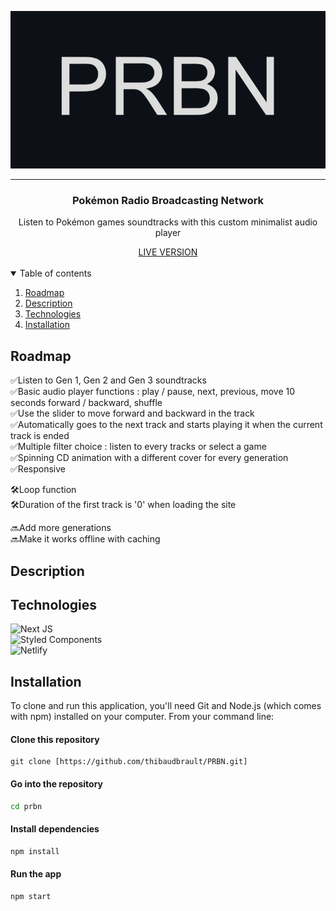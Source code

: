 <div align="center">

![PRBN](public/PRBN.png)

</div>

---

<h3 align="center">
    Pokémon Radio Broadcasting Network
</h3>

<p align="center">Listen to Pokémon games soundtracks with this custom minimalist audio player</p>  
<div align="center">
  <a href="https://prbn.netlify.app/">LIVE VERSION</a>  
</div>
<br />

<details open="open">  
  <summary>Table of contents</summary>

1.  [Roadmap](#roadmap)
2.  [Description](#description)
3.  [Technologies](#technologies)
4.  [Installation](#installation)

</details>

<h2 id="roadmap">Roadmap</h2>

✅Listen to Gen 1, Gen 2 and Gen 3 soundtracks  
✅Basic audio player functions : play / pause, next, previous, move 10 seconds forward / backward, shuffle  
✅Use the slider to move forward and backward in the track  
✅Automatically goes to the next track and starts playing it when the current track is ended  
✅Multiple filter choice : listen to every tracks or select a game  
✅Spinning CD animation with a different cover for every generation  
✅Responsive

🛠Loop function  
🛠Duration of the first track is '0' when loading the site  

🔜Add more generations  
🔜Make it works offline with caching

<h2 id="description">Description</h2>

<h2 id="technologies">Technologies</h2>

![Next JS](https://img.shields.io/badge/Next-black?style=for-the-badge&logo=next.js&logoColor=white)  
![Styled Components](https://img.shields.io/badge/styled--components-9c264d?style=for-the-badge&logo=styled-components&logoColor=white)  
![Netlify](https://img.shields.io/badge/netlify-%23000000.svg?style=for-the-badge&logo=netlify&logoColor=#00C7B7)

<h2 id="installation">Installation</h2>

To clone and run this application, you'll need Git and Node.js (which comes with npm) installed on your computer. From your command line:

#### Clone this repository

```
git clone [https://github.com/thibaudbrault/PRBN.git]
```

#### Go into the repository

```bash
cd prbn
```

#### Install dependencies

```bash
npm install
```

#### Run the app

```bash
npm start
```
